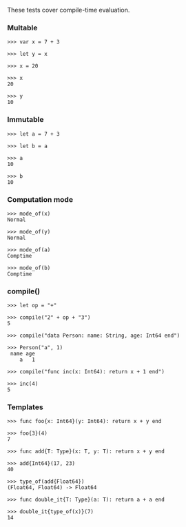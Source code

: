 These tests cover compile-time evaluation.

### Multable

```
>>> var x = 7 + 3

>>> let y = x

>>> x = 20

>>> x
20

>>> y
10

```

### Immutable

```
>>> let a = 7 + 3

>>> let b = a

>>> a
10

>>> b
10

```

### Computation mode

```
>>> mode_of(x)
Normal

>>> mode_of(y)
Normal

>>> mode_of(a)
Comptime

>>> mode_of(b)
Comptime

```

### compile()

```
>>> let op = "+"

>>> compile("2" + op + "3")
5

>>> compile("data Person: name: String, age: Int64 end")

>>> Person("a", 1)
 name age
    a   1

>>> compile("func inc(x: Int64): return x + 1 end")

>>> inc(4)
5

```

### Templates

```
>>> func foo{x: Int64}(y: Int64): return x + y end

>>> foo{3}(4)
7

>>> func add{T: Type}(x: T, y: T): return x + y end

>>> add{Int64}(17, 23)
40

>>> type_of(add{Float64})
(Float64, Float64) -> Float64

>>> func double_it{T: Type}(a: T): return a + a end

>>> double_it{type_of(x)}(7)
14

```
